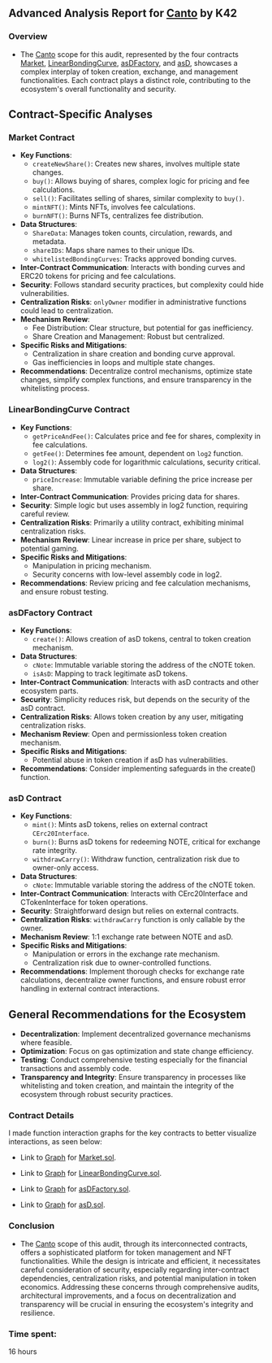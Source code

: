 ## Advanced Analysis Report for [Canto](https://github.com/code-423n4/2023-11-canto/tree/main) by K42
### Overview 
- The [Canto](https://github.com/code-423n4/2023-11-canto/tree/main) scope for this audit, represented by the four contracts [Market](https://github.com/code-423n4/2023-11-canto/blob/main/1155tech-contracts/src/Market.sol), [LinearBondingCurve](https://github.com/code-423n4/2023-11-canto/blob/main/1155tech-contracts/src/bonding_curve/LinearBondingCurve.sol), [asDFactory](https://github.com/code-423n4/2023-11-canto/blob/main/asD/src/asDFactory.sol), and [asD](https://github.com/code-423n4/2023-11-canto/blob/main/asD/src/asD.sol), showcases a complex interplay of token creation, exchange, and management functionalities. Each contract plays a distinct role, contributing to the ecosystem's overall functionality and security.

## Contract-Specific Analyses

### Market Contract
- **Key Functions**:
  - `createNewShare()`: Creates new shares, involves multiple state changes.
  - `buy()`: Allows buying of shares, complex logic for pricing and fee calculations.
  - `sell()`: Facilitates selling of shares, similar complexity to `buy()`.
  - `mintNFT()`: Mints NFTs, involves fee calculations.
  - `burnNFT()`: Burns NFTs, centralizes fee distribution.
- **Data Structures**:
  - `ShareData`: Manages token counts, circulation, rewards, and metadata.
  - `shareIDs`: Maps share names to their unique IDs.
  - `whitelistedBondingCurves`: Tracks approved bonding curves.
- **Inter-Contract Communication**: Interacts with bonding curves and ERC20 tokens for pricing and fee calculations.
- **Security**: Follows standard security practices, but complexity could hide vulnerabilities.
- **Centralization Risks**: `onlyOwner` modifier in administrative functions could lead to centralization.
- **Mechanism Review**:
  - Fee Distribution: Clear structure, but potential for gas inefficiency.
  - Share Creation and Management: Robust but centralized.
- **Specific Risks and Mitigations**:
  - Centralization in share creation and bonding curve approval.
  - Gas inefficiencies in loops and multiple state changes.
- **Recommendations**: Decentralize control mechanisms, optimize state changes, simplify complex functions, and ensure transparency in the whitelisting process.

### LinearBondingCurve Contract
- **Key Functions**:
  - `getPriceAndFee()`: Calculates price and fee for shares, complexity in fee calculations.
  - `getFee()`: Determines fee amount, dependent on `log2` function.
  - `log2()`: Assembly code for logarithmic calculations, security critical.
- **Data Structures**:
  - `priceIncrease`: Immutable variable defining the price increase per share.
- **Inter-Contract Communication**: Provides pricing data for shares.
- **Security**: Simple logic but uses assembly in log2 function, requiring careful review.
- **Centralization Risks**: Primarily a utility contract, exhibiting minimal centralization risks.
- **Mechanism Review**: Linear increase in price per share, subject to potential gaming.
- **Specific Risks and Mitigations**:
  - Manipulation in pricing mechanism.
  - Security concerns with low-level assembly code in log2.
- **Recommendations**: Review pricing and fee calculation mechanisms, and ensure robust testing.

### asDFactory Contract
- **Key Functions**:
  - `create()`: Allows creation of asD tokens, central to token creation mechanism.
- **Data Structures**:
  - `cNote`: Immutable variable storing the address of the cNOTE token.
  - `isAsD`: Mapping to track legitimate asD tokens.
- **Inter-Contract Communication**: Interacts with asD contracts and other ecosystem parts.
- **Security**: Simplicity reduces risk, but depends on the security of the asD contract.
- **Centralization Risks**: Allows token creation by any user, mitigating centralization risks.
- **Mechanism Review**: Open and permissionless token creation mechanism.
- **Specific Risks and Mitigations**:
  - Potential abuse in token creation if asD has vulnerabilities.
- **Recommendations**: Consider implementing safeguards in the create() function.

### asD Contract
- **Key Functions**:
  - `mint()`: Mints asD tokens, relies on external contract `CErc20Interface`.
  - `burn()`: Burns asD tokens for redeeming NOTE, critical for exchange rate integrity.
  - `withdrawCarry()`: Withdraw function, centralization risk due to owner-only access.
- **Data Structures**:
  - `cNote`: Immutable variable storing the address of the cNOTE token.
- **Inter-Contract Communication**: Interacts with CErc20Interface and CTokenInterface for token operations.
- **Security**: Straightforward design but relies on external contracts.
- **Centralization Risks**: `withdrawCarry` function is only callable by the owner.
- **Mechanism Review**: 1:1 exchange rate between NOTE and asD.
- **Specific Risks and Mitigations**:
  - Manipulation or errors in the exchange rate mechanism.
  - Centralization risk due to owner-controlled functions.
- **Recommendations**: Implement thorough checks for exchange rate calculations, decentralize owner functions, and ensure robust error handling in external contract interactions.

## General Recommendations for the Ecosystem
- **Decentralization**: Implement decentralized governance mechanisms where feasible.
- **Optimization**: Focus on gas optimization and state change efficiency.
- **Testing**: Conduct comprehensive testing especially for the financial transactions and assembly code.
- **Transparency and Integrity**: Ensure transparency in processes like whitelisting and token creation, and maintain the integrity of the ecosystem through robust security practices.

### Contract Details
I made function interaction graphs for the key contracts to better visualize interactions, as seen below:  

- Link to [Graph](https://svgshare.com/i/zqc.svg) for [Market.sol](https://github.com/code-423n4/2023-11-canto/blob/main/1155tech-contracts/src/Market.sol).

- Link to [Graph](https://svgshare.com/i/zpm.svg) for [LinearBondingCurve.sol](https://github.com/code-423n4/2023-11-canto/blob/main/1155tech-contracts/src/bonding_curve/LinearBondingCurve.sol).

- Link to [Graph](https://svgshare.com/i/zpb.svg) for [asDFactory.sol](https://github.com/code-423n4/2023-11-canto/blob/main/asD/src/asDFactory.sol).

- Link to [Graph](https://svgshare.com/i/zqn.svg) for [asD.sol](https://github.com/code-423n4/2023-11-canto/blob/main/asD/src/asD.sol).

### Conclusion
- The [Canto](https://github.com/code-423n4/2023-11-canto/tree/main) scope of this audit, through its interconnected contracts, offers a sophisticated platform for token management and NFT functionalities. While the design is intricate and efficient, it necessitates careful consideration of security, especially regarding inter-contract dependencies, centralization risks, and potential manipulation in token economics. Addressing these concerns through comprehensive audits, architectural improvements, and a focus on decentralization and transparency will be crucial in ensuring the ecosystem's integrity and resilience. 

### Time spent:
16 hours